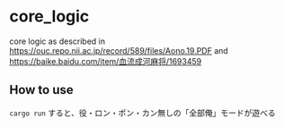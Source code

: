 # core_logic
core logic as described in https://ouc.repo.nii.ac.jp/record/589/files/Aono.19.PDF and https://baike.baidu.com/item/血流成河麻将/1693459

## How to use

`cargo run` すると、役・ロン・ポン・カン無しの「全部俺」モードが遊べる
